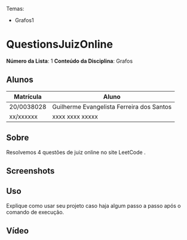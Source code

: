 
Temas:
 - Grafos1

# QuestionsJuizOnline

**Número da Lista**: 1
**Conteúdo da Disciplina**: Grafos

## Alunos
|Matrícula | Aluno |
| -- | -- |
| 20/0038028  |  Guilherme Evangelista Ferreira dos Santos |
| xx/xxxxxx  |  xxxx xxxx xxxxx |

## Sobre 
Resolvemos 4 questões de juiz online no site LeetCode . 

## Screenshots


## Uso 
Explique como usar seu projeto caso haja algum passo a passo após o comando de execução.

## Vídeo 

